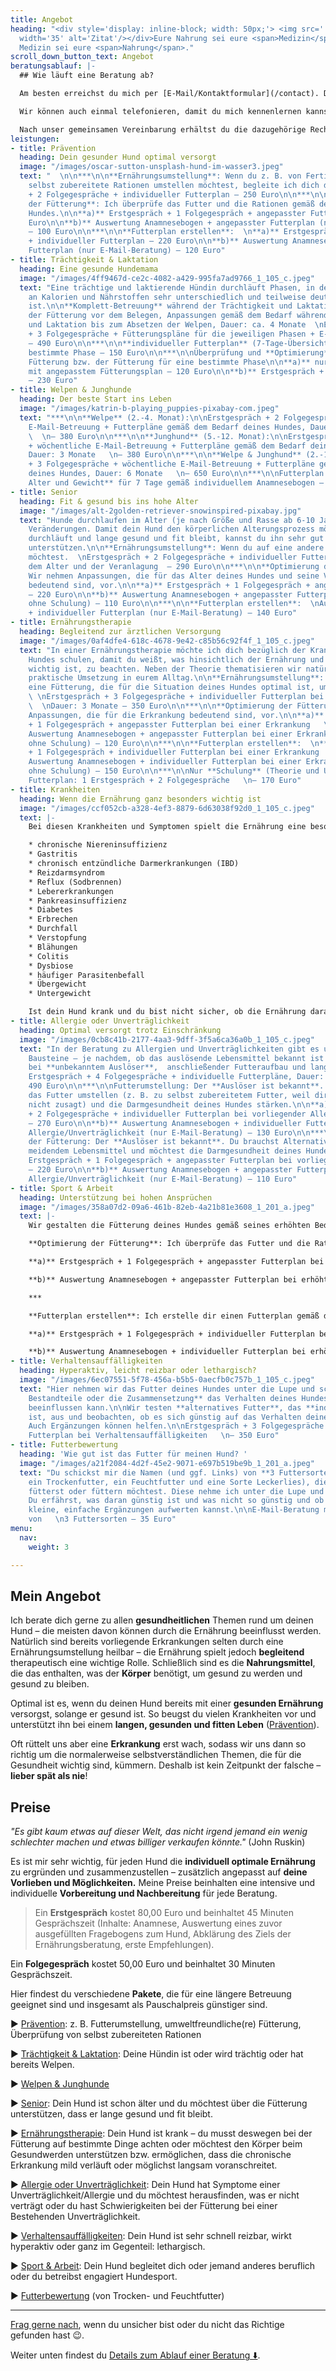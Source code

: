 ```yaml
---
title: Angebot
heading: "<div style='display: inline-block; width: 50px;'> <img src='../images/quotes.svg'
  width='35' alt='Zitat'/></div>Eure Nahrung sei eure <span>Medizin</span>, und eure
  Medizin sei eure <span>Nahrung</span>."
scroll_down_button_text: Angebot
beratungsablauf: |-
  ## Wie läuft eine Beratung ab?

  Am besten erreichst du mich per [E-Mail/Kontaktformular](/contact). Du kannst mir aber auch gerne auf die [Mailbox](tel:015792351484) sprechen und ich rufe dich zurück.

  Wir können auch einmal telefonieren, damit du mich kennenlernen kannst und wir besprechen, wie ich dir helfen kann. Solltest du mich nicht erreichen, teile mir bitte mit, wann du gut erreichbar bist und ich melde mich zeitnah bei dir.

  Nach unser gemeinsamen Vereinbarung erhältst du die dazugehörige Rechnung und einen Fragebogen zu deinem Hund. Sobald die Zahlung und der ausgefüllte Fragebogen bei mir eingegangen sind, mache ich mich an die Arbeit und wir vereinbaren ggf. einen Termin für ein Gespräch (telefonische Beratung oder Videoberatung). Innerhalb von etwa 1 Woche nach dem Zahlungseingang erhältst du deine Leistung.
leistungen:
- title: Prävention
  heading: Dein gesunder Hund optimal versorgt
  image: "/images/oscar-sutton-unsplash-hund-im-wasser3.jpeg"
  text: "  \n\n***\n\n**Ernährungsumstellung**: Wenn du z. B. von Fertigfutter auf
    selbst zubereitete Rationen umstellen möchtest, begleite ich dich dabei. Erstgespräch
    + 2 Folgegespräche + individueller Futterplan – 250 Euro\n\n***\n\n**Optimierung
    der Fütterung**: Ich überprüfe das Futter und die Rationen gemäß dem Bedarf deines
    Hundes.\n\n**a)** Erstgespräch + 1 Folgegespräch + angepasster Futterplan – 200
    Euro\n\n**b)** Auswertung Anamnesebogen + angepasster Futterplan (nur E-Mail-Beratung)
    – 100 Euro\n\n***\n\n**Futterplan erstellen**:  \n**a)** Erstgespräch + 1 Folgegespräch
    + individueller Futterplan – 220 Euro\n\n**b)** Auswertung Anamnesebogen + individueller
    Futterplan (nur E-Mail-Beratung) – 120 Euro"
- title: Trächtigkeit & Laktation
  heading: Eine gesunde Hundemama
  image: "/images/4ff9467d-ce2c-4082-a429-995fa7ad9766_1_105_c.jpeg"
  text: "Eine trächtige und laktierende Hündin durchläuft Phasen, in denen ihr Bedarf
    an Kalorien und Nährstoffen sehr unterschiedlich und teilweise deutlich erhöht
    ist.\n\n**Komplett-Betreuung** während der Trächtigkeit und Laktation: Optimierung
    der Fütterung vor dem Belegen, Anpassungen gemäß dem Bedarf während Trächtigkeit
    und Laktation bis zum Absetzen der Welpen, Dauer: ca. 4 Monate  \nErstgespräch
    + 3 Folgegespräche + Fütterungspläne für die jeweiligen Phasen + E-Mail-Betreuung
    – 490 Euro\n\n***\n\n**individueller Futterplan** (7-Tage-Übersicht) für eine
    bestimmte Phase – 150 Euro\n\n***\n\nÜberprüfung und **Optimierung** der aktuellen
    Fütterung bzw. der Fütterung für eine bestimmte Phase\n\n**a)** nur E-Mail-Betreuung
    mit angepasstem Fütterungsplan – 120 Euro\n\n**b)** Erstgespräch + 1 Folgegespräch
    – 230 Euro"
- title: Welpen & Junghunde
  heading: Der beste Start ins Leben
  image: "/images/katrin-b-playing_puppies-pixabay-com.jpeg"
  text: "***\n\n**Welpe** (2.-4. Monat):\n\nErstgespräch + 2 Folgegespräche + wöchentliche
    E-Mail-Betreuung + Futterpläne gemäß dem Bedarf deines Hundes, Dauer: 3 Monate
    \  \n– 380 Euro\n\n***\n\n**Junghund** (5.-12. Monat):\n\nErstgespräch + 2 Folgegespräche
    + wöchentliche E-Mail-Betreuung + Futterpläne gemäß dem Bedarf deines Hundes,
    Dauer: 3 Monate   \n– 380 Euro\n\n***\n\n**Welpe & Junghund** (2.-12. Monat):\n\nErstgespräch
    + 3 Folgegespräche + wöchentliche E-Mail-Betreuung + Futterpläne gemäß dem Bedarf
    deines Hundes, Dauer: 6 Monate   \n– 650 Euro\n\n***\n\nFutterplan für das **aktuelle
    Alter und Gewicht** für 7 Tage gemäß individuellem Anamnesebogen – 150 Euro"
- title: Senior
  heading: Fit & gesund bis ins hohe Alter
  image: "/images/alt-2golden-retriever-snowinspired-pixabay.jpg"
  text: "Hunde durchlaufen im Alter (je nach Größe und Rasse ab 6-10 Jahren) körperliche
    Veränderungen. Damit dein Hund den körperlichen Alterungsprozess möglichst langsam
    durchläuft und lange gesund und fit bleibt, kannst du ihn sehr gut über die Ernährung
    unterstützen.\n\n**Ernährungsumstellung**: Wenn du auf eine andere Fütterung umstellen
    möchtest.  \nErstgespräch + 2 Folgegespräche + individueller Futterplan gemäß
    dem Alter und der Veranlagung  – 290 Euro\n\n***\n\n**Optimierung der Fütterung**:
    Wir nehmen Anpassungen, die für das Alter deines Hundes und seine Veranlagung
    bedeutend sind, vor.\n\n**a)** Erstgespräch + 1 Folgegespräch + angepasster Futterplan
    – 220 Euro\n\n**b)** Auswertung Anamnesebogen + angepasster Futterplan (nur E-Mail-Beratung,
    ohne Schulung) – 110 Euro\n\n***\n\n**Futterplan erstellen**:  \nAuswertung Anamnesebogen
    + individueller Futterplan (nur E-Mail-Beratung) – 140 Euro"
- title: Ernährungstherapie
  heading: Begleitend zur ärztlichen Versorgung
  image: "/images/0af4dfe4-618c-4678-9e42-c85b56c92f4f_1_105_c.jpeg"
  text: "In einer Ernährungstherapie möchte ich dich bezüglich der Krankheit deines
    Hundes schulen, damit du weißt, was hinsichtlich der Ernährung und des Lebensstils
    wichtig ist, zu beachten. Neben der Theorie thematisieren wir natürlich auch die
    praktische Umsetzung in eurem Alltag.\n\n**Ernährungsumstellung**: Wenn du auf
    eine Fütterung, die für die Situation deines Hundes optimal ist, umstellen möchtest.
    \ \nErstgespräch + 3 Folgegespräche + individueller Futterplan bei einer Erkrankung,
    \  \nDauer: 3 Monate – 350 Euro\n\n***\n\n**Optimierung der Fütterung**: Wir nehmen
    Anpassungen, die für die Erkrankung bedeutend sind, vor.\n\n**a)** Erstgespräch
    + 1 Folgegespräch + angepasster Futterplan bei einer Erkrankung   \n– 230 Euro\n\n**b)**
    Auswertung Anamnesebogen + angepasster Futterplan bei einer Erkrankung (nur E-Mail-Beratung,
    ohne Schulung) – 120 Euro\n\n***\n\n**Futterplan erstellen**:  \n**a)** Erstgespräch
    + 1 Folgegespräch + individueller Futterplan bei einer Erkrankung   \n– 260 Euro\n\n**b)**
    Auswertung Anamnesebogen + individueller Futterplan bei einer Erkranung (nur E-Mail-Beratung,
    ohne Schulung) – 150 Euro\n\n***\n\nNur **Schulung** (Theorie und Umsetzung) ohne
    Futterplan: 1 Erstgespräch + 2 Folgegespräche   \n– 170 Euro"
- title: Krankheiten
  heading: Wenn die Ernährung ganz besonders wichtig ist
  image: "/images/ccf052cb-a328-4ef3-8879-6d63038f92d0_1_105_c.jpeg"
  text: |-
    Bei diesen Krankheiten und Symptomen spielt die Ernährung eine besonders wichtige Rolle:

    * chronische Niereninsuffizienz
    * Gastritis
    * chronisch entzündliche Darmerkrankungen (IBD)
    * Reizdarmsyndrom
    * Reflux (Sodbrennen)
    * Lebererkrankungen
    * Pankreasinsuffizienz
    * Diabetes
    * Erbrechen
    * Durchfall
    * Verstopfung
    * Blähungen
    * Colitis
    * Dysbiose
    * häufiger Parasitenbefall
    * Übergewicht
    * Untergewicht

    Ist dein Hund krank und du bist nicht sicher, ob die Ernährung darauf Einfluss haben kann, melde dich gerne – ich versuche, dir eine realistische Einschätzung zu eurer individuellen Siatuation zu geben.
- title: Allergie oder Unverträglichkeit
  heading: Optimal versorgt trotz Einschränkung
  image: "/images/0cb8c41b-2177-4aa3-9dff-3f5a6ca36a0b_1_105_c.jpeg"
  text: "In der Beratung zu Allergien und Unverträglichkeiten gibt es unterschiedliche
    Bausteine – je nachdem, ob das auslösende Lebensmittel bekannt ist oder nicht.\n\nAusschlussdiät
    bei **unbekanntem Auslöser**,  anschließender Futteraufbau und langfristige Fütterung:
    Erstgespräch + 4 Folgegespräche + individuelle Futterpläne, Dauer: 6 Monate   \n–
    490 Euro\n\n***\n\nFutterumstellung: Der **Auslöser ist bekannt**. Du möchtest
    das Futter umstellen (z. B. zu selbst zubereitetem Futter, weil dir Diätfutter
    nicht zusagt) und die Darmgesundheit deines Hundes stärken.\n\n**a)** Erstgespräch
    + 2 Folgegespräche + individueller Futterplan bei vorliegender Allergie/Unverträglichkeit
    – 270 Euro\n\n**b)** Auswertung Anamnesebogen + individueller Futterplan bei vorliegender
    Allergie/Unverträglichkeit (nur E-Mail-Beratung) – 130 Euro\n\n***\n\nOptimierung
    der Fütterung: Der **Auslöser ist bekannt**. Du brauchst Alternativen zu dem zu
    meidendem Lebensmittel und möchtest die Darmgesundheit deines Hundes stärken.\n\n**a)**
    Erstgespräch + 1 Folgegespräch + angepasster Futterplan bei vorliegender Allergie/Unverträglichkeit
    – 220 Euro\n\n**b)** Auswertung Anamnesebogen + angepasster Futterplan bei vorliegender
    Allergie/Unverträglichkeit (nur E-Mail-Beratung) – 110 Euro"
- title: Sport & Arbeit
  heading: Unterstützung bei hohen Ansprüchen
  image: "/images/358a07d2-09a6-461b-82eb-4a21b81e3608_1_201_a.jpeg"
  text: |-
    Wir gestalten die Fütterung deines Hundes gemäß seines erhöhten Bedarfs aufgrund erhöhter physischer und psychischer Ansprüche.

    **Optimierung der Fütterung**: Ich überprüfe das Futter und die Rationen gemäß dem Bedarf deines Hundes.

    **a)** Erstgespräch + 1 Folgegespräch + angepasster Futterplan bei erhöhtem Anspruch – 230 Euro

    **b)** Auswertung Anamnesebogen + angepasster Futterplan bei erhöhtem Anspruch (nur E-Mail-Beratung) – 120 Euro

    ***

    **Futterplan erstellen**: Ich erstelle dir einen Futterplan gemäß dem Bedarf deines Hundes und dem an ihn gestellten Ansprühen.

    **a)** Erstgespräch + 1 Folgegespräch + individueller Futterplan bei erhöhtem Anspruch – 260 Euro

    **b)** Auswertung Anamnesebogen + individueller Futterplan bei erhöhtem Anspruch (nur E-Mail-Beratung) – 150 Euro
- title: Verhaltensauffälligkeiten
  heading: Hyperaktiv, leicht reizbar oder lethargisch?
  image: "/images/6ec07551-5f78-456a-b5b5-0aecfb0c757b_1_105_c.jpeg"
  text: "Hier nehmen wir das Futter deines Hundes unter die Lupe und schauen, ob **einzelne
    Bestandteile oder die Zusammensetzung** das Verhalten deines Hundes ungünstig
    beeinflussen kann.\n\nWir testen **alternatives Futter**, das **individuell geeigneter**
    ist, aus und beobachten, ob es sich günstig auf das Verhalten deines Hundes auswirkt.
    Auch Ergänzungen können helfen.\n\nErstgespräch + 3 Folgegespräche + individueller
    Futterplan bei Verhaltensauffälligkeiten   \n– 350 Euro"
- title: Futterbewertung
  heading: 'Wie gut ist das Futter für meinen Hund? '
  image: "/images/a21f2084-4d2f-45e2-9071-e697b519be9b_1_201_a.jpeg"
  text: "Du schickst mir die Namen (und ggf. Links) von **3 Futtersorten** (z. B.
    ein Trockenfutter, ein Feuchtfutter und eine Sorte Leckerlies), die du aktuell
    fütterst oder füttern möchtest. Diese nehme ich unter die Lupe und beurteile sie.
    Du erfährst, was daran günstig ist und was nicht so günstig und ob du sie durch
    kleine, einfache Ergänzungen aufwerten kannst.\n\nE-Mail-Beratung mit Beurteilung
    von   \n3 Futtersorten – 35 Euro"
menu:
  nav:
    weight: 3

---
```

## Mein Angebot

Ich berate dich gerne zu allen **gesundheitlichen** Themen rund um deinen Hund – die meisten davon können durch die Ernährung beeinflusst werden. Natürlich sind bereits vorliegende Erkrankungen selten durch eine Ernährungsumstellung heilbar – die Ernährung spielt jedoch **begleitend** therapeutisch eine wichtige Rolle. Schließlich sind es die **Nahrungsmittel**, die  das enthalten, was der **Körper** benötigt, um gesund zu werden und gesund zu bleiben.

Optimal ist es, wenn du deinen Hund bereits mit einer **gesunden Ernährung** versorgst, solange er gesund ist. So beugst du vielen Krankheiten vor und unterstützt ihn bei einem **langen, gesunden und fitten Leben** ([Prävention](#prävention)).

Oft rüttelt uns aber eine **Erkrankung** erst wach, sodass wir uns dann so richtig um die normalerweise selbstverständlichen Themen, die für die Gesundheit wichtig sind, kümmern. Deshalb ist kein Zeitpunkt der falsche – **lieber spät als nie**!

## Preise

_"Es gibt kaum etwas auf dieser Welt, das nicht irgend jemand ein wenig schlechter machen und etwas billiger verkaufen könnte."_ (John Ruskin)

Es ist mir sehr wichtig, für jeden Hund  die **individuell optimale Ernährung** zu ergründen und zusammenzustellen – zusätzlich angepasst auf **deine Vorlieben und Möglichkeiten.** Meine Preise beinhalten eine intensive und individuelle **Vorbereitung und Nachbereitung** für jede Beratung.

> Ein **Erstgespräch** kostet 80,00 Euro und beinhaltet 45 Minuten Gesprächszeit (Inhalte: Anamnese, Auswertung eines zuvor ausgefüllten Fragebogens zum Hund, Abklärung des Ziels der Ernährungsberatung, erste Empfehlungen).

Ein **Folgegespräch** kostet 50,00 Euro und beinhaltet 30 Minuten Gesprächszeit.

Hier findest du verschiedene **Pakete**, die für eine längere Betreuung geeignet sind und insgesamt als Pauschalpreis günstiger sind.

► [Prävention](#prävention): z. B. Futterumstellung, umweltfreundliche(re) Fütterung, Überprüfung von selbst zubereiteten Rationen

► [Trächtigkeit & Laktation](#trächtigkeit--laktation): Deine Hündin ist oder wird trächtig oder hat bereits Welpen.

► [Welpen & Junghunde](#welpen--junghunde)

► [Senior](#senior): Dein Hund ist schon älter und du möchtest über die Fütterung unterstützen, dass er lange gesund und fit bleibt.

► [Ernährungstherapie](#ernährungstherapie): Dein Hund ist krank – du musst deswegen bei der Fütterung auf bestimmte Dinge achten oder möchtest den Körper beim Gesundwerden unterstützen bzw. ermöglichen, dass die chronische Erkrankung mild verläuft oder möglichst langsam voranschreitet.

► [Allergie oder Unverträglichkeit](#allergie-oder-unverträglichkeit): Dein Hund hat Symptome einer Unverträglichkeit/Allergie und du möchtest herausfinden, was er nicht verträgt oder du hast Schwierigkeiten bei der Fütterung bei einer Bestehenden Unverträglichkeit.

► [Verhaltensauffälligkeiten](#verhaltensauffälligkeiten): Dein Hund ist sehr schnell reizbar, wirkt hyperaktiv oder ganz im Gegenteil: lethargisch.

► [Sport & Arbeit](#sport--arbeit): Dein Hund begleitet dich oder jemand anderes beruflich oder du betreibst engagiert Hundesport.

► [Futterbewertung](#futterbewertung) (von Trocken- und Feuchtfutter)

***

[Frag gerne nach](https://hunde.isabellmartins.de/contact "Kontakt"), wenn du unsicher bist oder du nicht das Richtige gefunden hast 😉.

Weiter unten findest du [Details zum Ablauf einer Beratung ⬇️](#beratungsablauf).